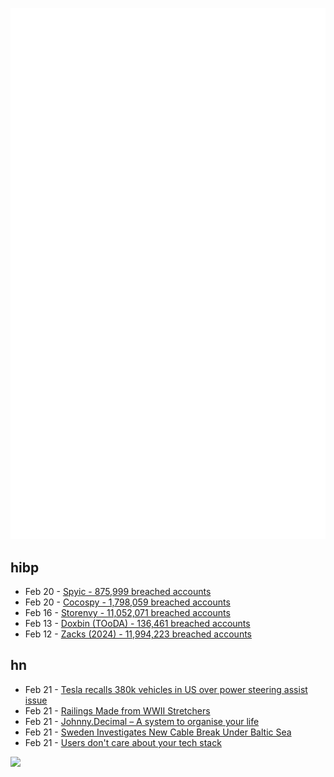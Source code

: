 ![Metrics](https://raw.githubusercontent.com/phixion/phixion/master/metrics.svg)

## hibp

<!--
for https://github.com/phixion/phixion/blob/main/.github/workflows/feeds.yml
-->
<!--START_SECTION:haveibeenpwnd-->
- Feb 20 - [Spyic - 875,999 breached accounts](https://haveibeenpwned.com/PwnedWebsites#Spyic)
- Feb 20 - [Cocospy - 1,798,059 breached accounts](https://haveibeenpwned.com/PwnedWebsites#Cocospy)
- Feb 16 - [Storenvy - 11,052,071 breached accounts](https://haveibeenpwned.com/PwnedWebsites#Storenvy)
- Feb 13 - [Doxbin (TOoDA) - 136,461 breached accounts](https://haveibeenpwned.com/PwnedWebsites#DoxbinTOoDA)
- Feb 12 - [Zacks (2024) - 11,994,223 breached accounts](https://haveibeenpwned.com/PwnedWebsites#Zacks2024)
<!--END_SECTION:haveibeenpwnd-->

## hn

<!--
for https://github.com/phixion/phixion/blob/main/.github/workflows/feeds.yml
-->
<!--START_SECTION:hn-->
- Feb 21 - [Tesla recalls 380k vehicles in US over power steering assist issue](https://www.reuters.com/business/autos-transportation/tesla-recalls-380000-vehicles-us-over-power-steering-issue-2025-02-21/)
- Feb 21 - [Railings Made from WWII Stretchers](https://en.wikipedia.org/wiki/Stretcher_railing)
- Feb 21 - [Johnny.Decimal – A system to organise your life](https://johnnydecimal.com)
- Feb 21 - [Sweden Investigates New Cable Break Under Baltic Sea](https://www.nytimes.com/2025/02/21/world/europe/baltic-sea-cable-sweden.html)
- Feb 21 - [Users don't care about your tech stack](https://www.empathetic.dev/users-dont-care-about-your-tech-stack)
<!--END_SECTION:hn-->

<!--
for https://yhype.me
-->
![](https://hit.yhype.me/github/profile?user_id=13013670)
